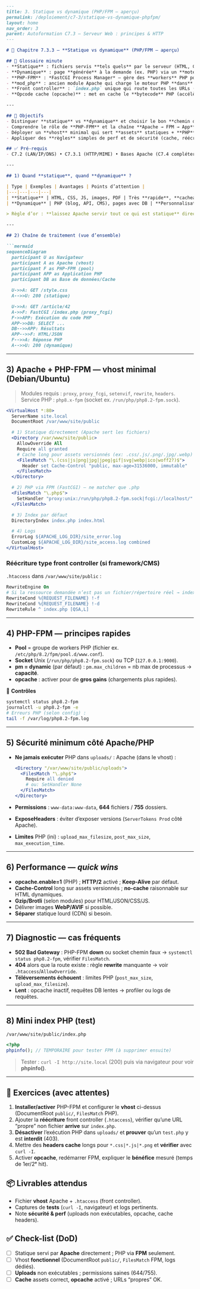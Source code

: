 ````md
---
title: 3. Statique vs dynamique (PHP/FPM — aperçu)
permalink: /deploiement/c7-3/statique-vs-dynamique-phpfpm/
layout: home
nav_order: 3
parent: Autoformation C7.3 — Serveur Web : principes & HTTP
---

# 📘 Chapitre 7.3.3 — **Statique vs dynamique** (PHP/FPM — aperçu)

## 📒 Glossaire minute
- **Statique** : fichiers servis **tels quels** par le serveur (HTML, CSS, JS, images).  
- **Dynamique** : page **générée** à la demande (ex. PHP) via un **moteur** (PHP-FPM).  
- **PHP-FPM** : *FastCGI Process Manager* — gère des **workers** PHP pour traiter les requêtes.  
- **mod_php** : ancien module Apache qui charge le moteur PHP **dans** Apache (déconseillé → préférer FPM).  
- **Front controller** : `index.php` unique qui route toutes les URLs (frameworks).  
- **Opcode cache (opcache)** : met en cache le **bytecode** PHP (accélère fortement).  

---

## 🎯 Objectifs
- Distinguer **statique** vs **dynamique** et choisir le bon **chemin de traitement**.  
- Comprendre le rôle de **PHP-FPM** et la chaîne **Apache → FPM → App**.  
- Déployer un **vhost** minimal qui sert **assets** statiques + **PHP** via FPM.  
- Appliquer des **règles** simples de perf et de sécurité (cache, réécriture, uploads).

## ✅ Pré-requis
- C7.2 (LAN/IP/DNS) • C7.3.1 (HTTP/MIME) • Bases Apache (C7.4 complétera).

---

## 1) Quand **statique**, quand **dynamique** ?

| Type | Exemples | Avantages | Points d’attention |
|---|---|---|---|
| **Statique** | HTML, CSS, JS, images, PDF | Très **rapide**, **cacheable**, faible charge CPU | Bien régler **Cache-Control**, versions d’assets (hash) |
| **Dynamique** | PHP (blog, API, CMS), pages avec DB | **Personnalisation**, logique métier | Coût CPU/DB, penser **opcache**, limiter I/O |

> Règle d’or : **laissez Apache servir tout ce qui est statique** directement, et ne passez par PHP-FPM **que** pour les `.php` (ou routes front controller).

---

## 2) Chaîne de traitement (vue d’ensemble)

```mermaid
sequenceDiagram
  participant U as Navigateur
  participant A as Apache (vhost)
  participant F as PHP-FPM (pool)
  participant APP as Application PHP
  participant DB as Base de données/Cache

  U->>A: GET /style.css
  A-->>U: 200 (statique)

  U->>A: GET /article/42
  A->>F: FastCGI /index.php (proxy_fcgi)
  F->>APP: Exécution du code PHP
  APP->>DB: SELECT ...
  DB-->>APP: Résultats
  APP-->>F: HTML/JSON
  F-->>A: Réponse PHP
  A-->>U: 200 (dynamique)
````

---

## 3) Apache + PHP-FPM — **vhost** minimal (Debian/Ubuntu)

> Modules requis : `proxy`, `proxy_fcgi`, `setenvif`, `rewrite`, `headers`.
> Service PHP : `php8.x-fpm` (socket ex. `/run/php/php8.2-fpm.sock`).

```apache
<VirtualHost *:80>
  ServerName site.local
  DocumentRoot /var/www/site/public

  # 1) Statique directement (Apache sert les fichiers)
  <Directory /var/www/site/public>
    AllowOverride All
    Require all granted
    # Cache long pour assets versionnés (ex: .css/.js/.png/.jpg/.webp)
    <FilesMatch "\.(css|js|png|jpg|jpeg|gif|svg|webp|ico|woff2?)$">
      Header set Cache-Control "public, max-age=31536000, immutable"
    </FilesMatch>
  </Directory>

  # 2) PHP via FPM (FastCGI) — ne matcher que .php
  <FilesMatch "\.php$">
    SetHandler "proxy:unix:/run/php/php8.2-fpm.sock|fcgi://localhost/"
  </FilesMatch>

  # 3) Index par défaut
  DirectoryIndex index.php index.html

  # 4) Logs
  ErrorLog ${APACHE_LOG_DIR}/site_error.log
  CustomLog ${APACHE_LOG_DIR}/site_access.log combined
</VirtualHost>
```

### Réécriture type **front controller** (si framework/CMS)

`.htaccess` dans `/var/www/site/public` :

```apache
RewriteEngine On
# Si la ressource demandée n’est pas un fichier/répertoire réel → index.php
RewriteCond %{REQUEST_FILENAME} !-f
RewriteCond %{REQUEST_FILENAME} !-d
RewriteRule ^ index.php [QSA,L]
```

---

## 4) PHP-FPM — **principes rapides**

* **Pool** = groupe de workers PHP (fichier ex. `/etc/php/8.2/fpm/pool.d/www.conf`).
* **Socket** Unix (`/run/php/php8.2-fpm.sock`) ou TCP (`127.0.0.1:9000`).
* **pm = dynamic** (par défaut) : `pm.max_children` = nb max de processus → **capacité**.
* **opcache** : activer pour de **gros gains** (chargements plus rapides).

🐧 **Contrôles**

```bash
systemctl status php8.2-fpm
journalctl -u php8.2-fpm -e
# Erreurs PHP (selon config) :
tail -f /var/log/php8.2-fpm.log
```

---

## 5) Sécurité minimum côté Apache/PHP

* **Ne jamais exécuter** PHP dans `uploads/` :
  Apache (dans le vhost) :

  ```apache
  <Directory "/var/www/site/public/uploads">
    <FilesMatch "\.php$">
      Require all denied
      # ou: SetHandler None
    </FilesMatch>
  </Directory>
  ```
* **Permissions** : `www-data:www-data`, **644** fichiers / **755** dossiers.
* **ExposeHeaders** : éviter d’exposer versions (`ServerTokens Prod` côté Apache).
* **Limites** PHP (ini) : `upload_max_filesize`, `post_max_size`, `max_execution_time`.

---

## 6) Performance — *quick wins*

* **opcache.enable=1** (PHP) ; **HTTP/2** activé ; **Keep-Alive** par défaut.
* **Cache-Control** long sur assets versionnés ; **no-cache** raisonnable sur HTML dynamiques.
* **Gzip/Brotli** (selon modules) pour HTML/JSON/CSS/JS.
* Délivrer images **WebP/AVIF** si possible.
* **Séparer** statique lourd (CDN) si besoin.

---

## 7) Diagnostic — cas fréquents

* **502 Bad Gateway** : PHP-FPM **down** ou socket chemin faux → `systemctl status php8.2-fpm`, vérifier `FilesMatch`.
* **404** alors que la route existe : règle **rewrite** manquante → voir `.htaccess`/`AllowOverride`.
* **Téléversements échouent** : limites PHP (`post_max_size`, `upload_max_filesize`).
* **Lent** : opcache inactif, requêtes DB lentes → profiler ou logs de requêtes.

---

## 8) Mini index PHP (test)

`/var/www/site/public/index.php`

```php
<?php
phpinfo(); // TEMPORAIRE pour tester FPM (à supprimer ensuite)
```

> Tester : `curl -I http://site.local` (200) puis via navigateur pour voir **phpinfo()**.

---

## 🧪 Exercices (avec attentes)

1. **Installer/activer** PHP-FPM et configurer le **vhost** ci-dessus (DocumentRoot `public/`, `FilesMatch` PHP).
2. Ajouter la **réécriture** front controller (`.htaccess`), vérifier qu’une URL “propre” non fichier **arrive** sur `index.php`.
3. **Désactiver** l’exécution PHP dans `uploads/` et **prouver** qu’un `test.php` y est **interdit** (403).
4. Mettre des **headers cache** longs pour `*.css|*.js|*.png` et **vérifier** avec `curl -I`.
5. Activer **opcache**, redémarrer FPM, expliquer le **bénéfice** mesuré (temps de 1er/2ᵉ hit).

## 📦 Livrables attendus

* Fichier **vhost** Apache + `.htaccess` (front controller).
* Captures de **tests** (`curl -I`, navigateur) et logs pertinents.
* Note **sécurité & perf** (uploads non exécutables, opcache, cache headers).

## ✅ Check-list (DoD)

* [ ] Statique servi par **Apache** directement ; PHP via **FPM** seulement.
* [ ] Vhost **fonctionnel** (DocumentRoot `public/`, `FilesMatch` FPM, logs dédiés).
* [ ] **Uploads** non exécutables ; permissions saines (644/755).
* [ ] **Cache** assets correct, **opcache** activé ; URLs “propres” OK.

```
```
